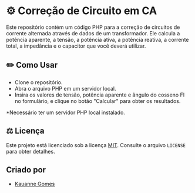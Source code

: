 
# ⚙️ Correção de Circuito em CA

Este repositório contém um código PHP para a correção de circuitos de corrente alternada através de dados de um transformador. Ele calcula a potência aparente, a tensão, a potência ativa, a potência reativa, a corrente total, a impedância e o capacitor que você deverá utilizar.

## ✏️ Como Usar
- Clone o repositório.
- Abra o arquivo PHP em um servidor local.
- Insira os valores de tensão, potência aparente e ângulo do cosseno FI no formulário, e clique no botão "Calcular" para obter os resultados.

*Necessário ter um servidor PHP local instalado.

## ⚖️ Licença
Este projeto está licenciado sob a licença 
[MIT](https://choosealicense.com/licenses/mit/). Consulte o arquivo `LICENSE` para obter detalhes.

## Criado por

- [Kauanne Gomes](https://github.com/KwG0)

